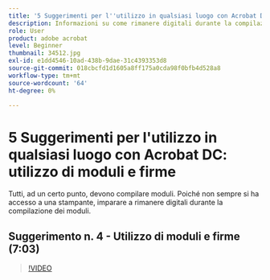 ```yaml
---
title: '5 Suggerimenti per l''utilizzo in qualsiasi luogo con Acrobat DC: utilizzo di moduli e firme'
description: Informazioni su come rimanere digitali durante la compilazione dei moduli
role: User
product: adobe acrobat
level: Beginner
thumbnail: 34512.jpg
exl-id: e1dd4546-10ad-438b-9dae-31c4393353d8
source-git-commit: 018cbcfd1d1605a8ff175a0cda98f0bfb4d528a8
workflow-type: tm+mt
source-wordcount: '64'
ht-degree: 0%

---
```


# 5 Suggerimenti per l&#39;utilizzo in qualsiasi luogo con Acrobat DC: utilizzo di moduli e firme

Tutti, ad un certo punto, devono compilare moduli. Poiché non sempre si ha accesso a una stampante, imparare a rimanere digitali durante la compilazione dei moduli.

## Suggerimento n. 4 - Utilizzo di moduli e firme (7:03)

>[!VIDEO](https://video.tv.adobe.com/v/34512)
